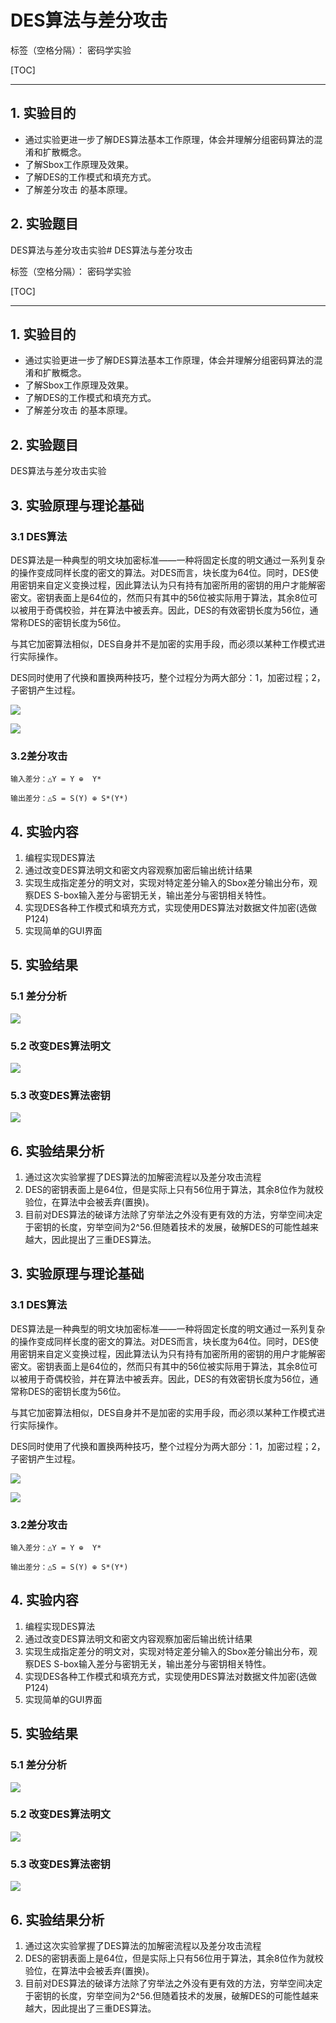 # DES算法与差分攻击

标签（空格分隔）： 密码学实验

[TOC]

---
## 1. 实验目的
- 通过实验更进一步了解DES算法基本工作原理，体会并理解分组密码算法的混淆和扩散概念。
- 了解Sbox工作原理及效果。
- 了解DES的工作模式和填充方式。
- 了解差分攻击 的基本原理。

## 2. 实验题目
DES算法与差分攻击实验# DES算法与差分攻击

标签（空格分隔）： 密码学实验

[TOC]

---
## 1. 实验目的
- 通过实验更进一步了解DES算法基本工作原理，体会并理解分组密码算法的混淆和扩散概念。
- 了解Sbox工作原理及效果。
- 了解DES的工作模式和填充方式。
- 了解差分攻击 的基本原理。

## 2. 实验题目
DES算法与差分攻击实验
## 3. 实验原理与理论基础
### 3.1 DES算法
DES算法是一种典型的明文块加密标准——一种将固定长度的明文通过一系列复杂的操作变成同样长度的密文的算法。对DES而言，块长度为64位。同时，DES使用密钥来自定义变换过程，因此算法认为只有持有加密所用的密钥的用户才能解密密文。密钥表面上是64位的，然而只有其中的56位被实际用于算法，其余8位可以被用于奇偶校验，并在算法中被丢弃。因此，DES的有效密钥长度为56位，通常称DES的密钥长度为56位。

与其它加密算法相似，DES自身并不是加密的实用手段，而必须以某种工作模式进行实际操作。

DES同时使用了代换和置换两种技巧，整个过程分为两大部分：1，加密过程；2，子密钥产生过程。

![](https://raw.githubusercontent.com/Yanzery/Pictures/master/%E5%AF%86%E7%A0%81%E5%AD%A6%E5%9B%BE%E7%89%87/%E5%AE%9E%E9%AA%8C%E4%B8%80/DES%E5%8E%9F%E7%90%86%E5%9B%BE.jpg)

![](https://raw.githubusercontent.com/Yanzery/Pictures/master/%E5%AF%86%E7%A0%81%E5%AD%A6%E5%9B%BE%E7%89%87/%E5%AE%9E%E9%AA%8C%E4%B8%80/%E5%AF%86%E9%92%A5.jpg)

### 3.2差分攻击

	输入差分：△Y = Y ⊕  Y*

	输出差分：△S = S(Y) ⊕ S*(Y*)

## 4. 实验内容 
1. 编程实现DES算法
2. 通过改变DES算法明文和密文内容观察加密后输出统计结果
3. 实现生成指定差分的明文对，实现对特定差分输入的Sbox差分输出分布，观察DES S-box输入差分与密钥无关，输出差分与密钥相关特性。
4. 实现DES各种工作模式和填充方式，实现使用DES算法对数据文件加密(选做P124)
5. 实现简单的GUI界面


## 5. 实验结果 
### 5.1 差分分析
![](https://github.com/Yanzery/Pictures/raw/master/%E5%AF%86%E7%A0%81%E5%AD%A6%E5%9B%BE%E7%89%87/%E5%AE%9E%E9%AA%8C%E4%B8%80/%E5%B7%AE%E5%88%86%E5%88%86%E6%9E%90.jpg)

### 5.2 改变DES算法明文
![](https://raw.githubusercontent.com/Yanzery/Pictures/master/%E5%AF%86%E7%A0%81%E5%AD%A6%E5%9B%BE%E7%89%87/%E5%AE%9E%E9%AA%8C%E4%B8%80/%E6%94%B9%E5%8F%98%E6%98%8E%E6%96%87.jpg)

### 5.3 改变DES算法密钥
![](https://raw.githubusercontent.com/Yanzery/Pictures/master/%E5%AF%86%E7%A0%81%E5%AD%A6%E5%9B%BE%E7%89%87/%E5%AE%9E%E9%AA%8C%E4%B8%80/%E6%94%B9%E5%8F%98%E5%AF%86%E9%92%A5.jpg)

## 6. 实验结果分析

1. 通过这次实验掌握了DES算法的加解密流程以及差分攻击流程
2. DES的密钥表面上是64位，但是实际上只有56位用于算法，其余8位作为就校验位，在算法中会被丢弃(置换)。
3. 目前对DES算法的破译方法除了穷举法之外没有更有效的方法，穷举空间决定于密钥的长度，穷举空间为2^56.但随着技术的发展，破解DES的可能性越来越大，因此提出了三重DES算法。
## 3. 实验原理与理论基础
### 3.1 DES算法
DES算法是一种典型的明文块加密标准——一种将固定长度的明文通过一系列复杂的操作变成同样长度的密文的算法。对DES而言，块长度为64位。同时，DES使用密钥来自定义变换过程，因此算法认为只有持有加密所用的密钥的用户才能解密密文。密钥表面上是64位的，然而只有其中的56位被实际用于算法，其余8位可以被用于奇偶校验，并在算法中被丢弃。因此，DES的有效密钥长度为56位，通常称DES的密钥长度为56位。

与其它加密算法相似，DES自身并不是加密的实用手段，而必须以某种工作模式进行实际操作。

DES同时使用了代换和置换两种技巧，整个过程分为两大部分：1，加密过程；2，子密钥产生过程。

![](https://tupian-1255595569.cos.ap-guangzhou.myqcloud.com/%E5%9B%BE%E7%89%87/DES%E5%8E%9F%E7%90%86%E5%9B%BE.jpg?q-sign-algorithm=sha1&q-ak=AKIDtgJkz82ua4MT9erN0RgkdGpDQXVKnToy&q-sign-time=1543286763;1543287663&q-key-time=1543286763;1543287663&q-header-list=&q-url-param-list=&q-signature=75c0d8d607a4ddf7abce955244346b9305cff250)

![](https://tupian-1255595569.cos.ap-guangzhou.myqcloud.com/%E5%9B%BE%E7%89%87/%E5%AF%86%E9%92%A5.jpg?q-sign-algorithm=sha1&q-ak=AKIDtgJkz82ua4MT9erN0RgkdGpDQXVKnToy&q-sign-time=1543286780;1543287680&q-key-time=1543286780;1543287680&q-header-list=&q-url-param-list=&q-signature=f66a1e78c004ca9ac1c153161a95a5784ab00ac2)

### 3.2差分攻击

	输入差分：△Y = Y ⊕  Y*

	输出差分：△S = S(Y) ⊕ S*(Y*)

## 4. 实验内容 
1. 编程实现DES算法
2. 通过改变DES算法明文和密文内容观察加密后输出统计结果
3. 实现生成指定差分的明文对，实现对特定差分输入的Sbox差分输出分布，观察DES S-box输入差分与密钥无关，输出差分与密钥相关特性。
4. 实现DES各种工作模式和填充方式，实现使用DES算法对数据文件加密(选做P124)
5. 实现简单的GUI界面


## 5. 实验结果 
### 5.1 差分分析
![](https://tupian-1255595569.cos.ap-guangzhou.myqcloud.com/%E5%9B%BE%E7%89%87/%E5%B7%AE%E5%88%86%E5%88%86%E6%9E%90.jpg?q-sign-algorithm=sha1&q-ak=AKIDtgJkz82ua4MT9erN0RgkdGpDQXVKnToy&q-sign-time=1543286795;1543287695&q-key-time=1543286795;1543287695&q-header-list=&q-url-param-list=&q-signature=9f10003268e176941c70a3f3601a60e0d0eb1630)

### 5.2 改变DES算法明文
![](https://tupian-1255595569.cos.ap-guangzhou.myqcloud.com/%E5%9B%BE%E7%89%87/%E5%B7%AE%E5%88%86%E5%88%86%E6%9E%90.jpg?q-sign-algorithm=sha1&q-ak=AKIDtgJkz82ua4MT9erN0RgkdGpDQXVKnToy&q-sign-time=1543286795;1543287695&q-key-time=1543286795;1543287695&q-header-list=&q-url-param-list=&q-signature=9f10003268e176941c70a3f3601a60e0d0eb1630)

### 5.3 改变DES算法密钥
![](https://tupian-1255595569.cos.ap-guangzhou.myqcloud.com/%E5%9B%BE%E7%89%87/%E5%B7%AE%E5%88%86%E5%88%86%E6%9E%90.jpg?q-sign-algorithm=sha1&q-ak=AKIDtgJkz82ua4MT9erN0RgkdGpDQXVKnToy&q-sign-time=1543286795;1543287695&q-key-time=1543286795;1543287695&q-header-list=&q-url-param-list=&q-signature=9f10003268e176941c70a3f3601a60e0d0eb1630)

## 6. 实验结果分析

1. 通过这次实验掌握了DES算法的加解密流程以及差分攻击流程
2. DES的密钥表面上是64位，但是实际上只有56位用于算法，其余8位作为就校验位，在算法中会被丢弃(置换)。
3. 目前对DES算法的破译方法除了穷举法之外没有更有效的方法，穷举空间决定于密钥的长度，穷举空间为2^56.但随着技术的发展，破解DES的可能性越来越大，因此提出了三重DES算法。
